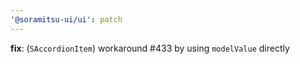 ```yaml
---
'@soramitsu-ui/ui': patch
---
```


**fix**: (`SAccordionItem`) workaround #433 by using `modelValue` directly
